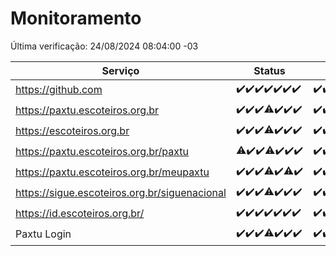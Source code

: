 # Monitoramento

Última verificação: 24/08/2024 08:04:00 -03

|Serviço|Status|Últimas 24h|
|---|---|---|
|https://github.com|<span title="2024-08-17: OK=24">✔️</span><span title="2024-08-18: OK=23">✔️</span><span title="2024-08-19: OK=23">✔️</span><span title="2024-08-20: OK=24">✔️</span><span title="2024-08-21: OK=24">✔️</span><span title="2024-08-22: OK=23">✔️</span><span title="2024-08-23: OK=11">✔️</span>|<span title="23/08/2024 08:05:00 -03 : 200">✔️</span><span title="23/08/2024 09:13:00 -03 : 200">✔️</span><span title="23/08/2024 10:12:00 -03 : 200">✔️</span><span title="23/08/2024 11:07:00 -03 : 200">✔️</span><span title="23/08/2024 12:08:00 -03 : 200">✔️</span><span title="23/08/2024 13:09:00 -03 : 200">✔️</span><span title="23/08/2024 14:06:00 -03 : 200">✔️</span><span title="23/08/2024 15:09:00 -03 : 200">✔️</span><span title="23/08/2024 16:04:00 -03 : 200">✔️</span><span title="23/08/2024 17:08:00 -03 : 200">✔️</span><span title="23/08/2024 18:06:00 -03 : 200">✔️</span><span title="23/08/2024 19:07:00 -03 : 200">✔️</span><span title="23/08/2024 20:07:00 -03 : 200">✔️</span><span title="23/08/2024 21:34:00 -03 : 200">✔️</span><span title="23/08/2024 22:58:00 -03 : 200">✔️</span><span title="23/08/2024 23:33:00 -03 : 200">✔️</span><span title="24/08/2024 00:07:00 -03 : 200">✔️</span><span title="24/08/2024 01:09:00 -03 : 200">✔️</span><span title="24/08/2024 02:06:00 -03 : 200">✔️</span><span title="24/08/2024 03:09:00 -03 : 200">✔️</span><span title="24/08/2024 04:06:00 -03 : 200">✔️</span><span title="24/08/2024 05:08:00 -03 : 200">✔️</span><span title="24/08/2024 06:06:00 -03 : 200">✔️</span><span title="24/08/2024 07:06:00 -03 : 200">✔️</span><span title="24/08/2024 08:04:00 -03 : 200">✔️</span>|
|https://paxtu.escoteiros.org.br|<span title="2024-08-17: OK=24">✔️</span><span title="2024-08-18: OK=23">✔️</span><span title="2024-08-19: OK=23">✔️</span><span title="2024-08-20: OK=23, Falhas=1">⚠️</span><span title="2024-08-21: OK=24">✔️</span><span title="2024-08-22: OK=23">✔️</span><span title="2024-08-23: OK=11">✔️</span>|<span title="23/08/2024 08:05:00 -03 : 200">✔️</span><span title="23/08/2024 09:13:00 -03 : 200">✔️</span><span title="23/08/2024 10:12:00 -03 : 200">✔️</span><span title="23/08/2024 11:07:00 -03 : 200">✔️</span><span title="23/08/2024 12:08:00 -03 : 200">✔️</span><span title="23/08/2024 13:09:00 -03 : 200">✔️</span><span title="23/08/2024 14:06:00 -03 : 200">✔️</span><span title="23/08/2024 15:09:00 -03 : 200">✔️</span><span title="23/08/2024 16:04:00 -03 : 200">✔️</span><span title="23/08/2024 17:08:00 -03 : 200">✔️</span><span title="23/08/2024 18:06:00 -03 : 200">✔️</span><span title="23/08/2024 19:07:00 -03 : 200">✔️</span><span title="23/08/2024 20:07:00 -03 : 200">✔️</span><span title="23/08/2024 21:34:00 -03 : 200">✔️</span><span title="23/08/2024 22:58:00 -03 : 200">✔️</span><span title="23/08/2024 23:33:00 -03 : 200">✔️</span><span title="24/08/2024 00:07:00 -03 : 200">✔️</span><span title="24/08/2024 01:09:00 -03 : 200">✔️</span><span title="24/08/2024 02:06:00 -03 : 200">✔️</span><span title="24/08/2024 03:09:00 -03 : 200">✔️</span><span title="24/08/2024 04:06:00 -03 : 200">✔️</span><span title="24/08/2024 05:08:00 -03 : 200">✔️</span><span title="24/08/2024 06:06:00 -03 : 200">✔️</span><span title="24/08/2024 07:06:00 -03 : 200">✔️</span><span title="24/08/2024 08:04:00 -03 : 200">✔️</span>|
|https://escoteiros.org.br|<span title="2024-08-17: OK=24">✔️</span><span title="2024-08-18: OK=23">✔️</span><span title="2024-08-19: OK=23">✔️</span><span title="2024-08-20: OK=23, Falhas=1">⚠️</span><span title="2024-08-21: OK=24">✔️</span><span title="2024-08-22: OK=23">✔️</span><span title="2024-08-23: OK=11">✔️</span>|<span title="23/08/2024 08:05:00 -03 : 200">✔️</span><span title="23/08/2024 09:13:00 -03 : 200">✔️</span><span title="23/08/2024 10:12:00 -03 : 200">✔️</span><span title="23/08/2024 11:07:00 -03 : 200">✔️</span><span title="23/08/2024 12:08:00 -03 : 200">✔️</span><span title="23/08/2024 13:09:00 -03 : 200">✔️</span><span title="23/08/2024 14:06:00 -03 : 200">✔️</span><span title="23/08/2024 15:09:00 -03 : 200">✔️</span><span title="23/08/2024 16:04:00 -03 : 200">✔️</span><span title="23/08/2024 17:08:00 -03 : 200">✔️</span><span title="23/08/2024 18:06:00 -03 : 200">✔️</span><span title="23/08/2024 19:07:00 -03 : 200">✔️</span><span title="23/08/2024 20:07:00 -03 : 200">✔️</span><span title="23/08/2024 21:34:00 -03 : 200">✔️</span><span title="23/08/2024 22:58:00 -03 : 200">✔️</span><span title="23/08/2024 23:33:00 -03 : 200">✔️</span><span title="24/08/2024 00:07:00 -03 : 200">✔️</span><span title="24/08/2024 01:09:00 -03 : 200">✔️</span><span title="24/08/2024 02:06:00 -03 : 200">✔️</span><span title="24/08/2024 03:09:00 -03 : 200">✔️</span><span title="24/08/2024 04:06:00 -03 : 200">✔️</span><span title="24/08/2024 05:08:00 -03 : 200">✔️</span><span title="24/08/2024 06:06:00 -03 : 200">✔️</span><span title="24/08/2024 07:06:00 -03 : 200">✔️</span><span title="24/08/2024 08:04:00 -03 : 200">✔️</span>|
|https://paxtu.escoteiros.org.br/paxtu|<span title="2024-08-17: OK=23, Falhas=1">⚠️</span><span title="2024-08-18: OK=23">✔️</span><span title="2024-08-19: OK=23">✔️</span><span title="2024-08-20: OK=23, Falhas=1">⚠️</span><span title="2024-08-21: OK=24">✔️</span><span title="2024-08-22: OK=23">✔️</span><span title="2024-08-23: OK=11">✔️</span>|<span title="23/08/2024 08:05:00 -03 : 200">✔️</span><span title="23/08/2024 09:13:00 -03 : 200">✔️</span><span title="23/08/2024 10:12:00 -03 : 200">✔️</span><span title="23/08/2024 11:07:00 -03 : 200">✔️</span><span title="23/08/2024 12:08:00 -03 : 200">✔️</span><span title="23/08/2024 13:10:00 -03 : 200">✔️</span><span title="23/08/2024 14:06:00 -03 : 200">✔️</span><span title="23/08/2024 15:09:00 -03 : 200">✔️</span><span title="23/08/2024 16:04:00 -03 : 200">✔️</span><span title="23/08/2024 17:08:00 -03 : 200">✔️</span><span title="23/08/2024 18:06:00 -03 : 200">✔️</span><span title="23/08/2024 19:07:00 -03 : 200">✔️</span><span title="23/08/2024 20:07:00 -03 : 200">✔️</span><span title="23/08/2024 21:34:00 -03 : 200">✔️</span><span title="23/08/2024 22:58:00 -03 : 200">✔️</span><span title="23/08/2024 23:33:00 -03 : 200">✔️</span><span title="24/08/2024 00:08:00 -03 : 200">✔️</span><span title="24/08/2024 01:09:00 -03 : 200">✔️</span><span title="24/08/2024 02:06:00 -03 : 200">✔️</span><span title="24/08/2024 03:09:00 -03 : 200">✔️</span><span title="24/08/2024 04:06:00 -03 : 200">✔️</span><span title="24/08/2024 05:08:00 -03 : 200">✔️</span><span title="24/08/2024 06:06:00 -03 : 200">✔️</span><span title="24/08/2024 07:06:00 -03 : 200">✔️</span><span title="24/08/2024 08:04:00 -03 : 200">✔️</span>|
|https://paxtu.escoteiros.org.br/meupaxtu|<span title="2024-08-17: OK=24">✔️</span><span title="2024-08-18: OK=23">✔️</span><span title="2024-08-19: OK=23">✔️</span><span title="2024-08-20: OK=23, Falhas=1">⚠️</span><span title="2024-08-21: OK=24">✔️</span><span title="2024-08-22: OK=22, Falhas=1">⚠️</span><span title="2024-08-23: OK=11">✔️</span>|<span title="23/08/2024 08:05:00 -03 : 200">✔️</span><span title="23/08/2024 09:13:00 -03 : 200">✔️</span><span title="23/08/2024 10:12:00 -03 : 200">✔️</span><span title="23/08/2024 11:07:00 -03 : 200">✔️</span><span title="23/08/2024 12:08:00 -03 : 200">✔️</span><span title="23/08/2024 13:10:00 -03 : 200">✔️</span><span title="23/08/2024 14:06:00 -03 : 200">✔️</span><span title="23/08/2024 15:09:00 -03 : 200">✔️</span><span title="23/08/2024 16:04:00 -03 : 200">✔️</span><span title="23/08/2024 17:08:00 -03 : 200">✔️</span><span title="23/08/2024 18:06:00 -03 : 200">✔️</span><span title="23/08/2024 19:07:00 -03 : 200">✔️</span><span title="23/08/2024 20:07:00 -03 : 200">✔️</span><span title="23/08/2024 21:34:00 -03 : 200">✔️</span><span title="23/08/2024 22:58:00 -03 : 200">✔️</span><span title="23/08/2024 23:33:00 -03 : 200">✔️</span><span title="24/08/2024 00:08:00 -03 : 200">✔️</span><span title="24/08/2024 01:09:00 -03 : 200">✔️</span><span title="24/08/2024 02:06:00 -03 : 200">✔️</span><span title="24/08/2024 03:09:00 -03 : 200">✔️</span><span title="24/08/2024 04:06:00 -03 : 200">✔️</span><span title="24/08/2024 05:08:00 -03 : 200">✔️</span><span title="24/08/2024 06:06:00 -03 : 200">✔️</span><span title="24/08/2024 07:06:00 -03 : 200">✔️</span><span title="24/08/2024 08:04:00 -03 : 200">✔️</span>|
|https://sigue.escoteiros.org.br/siguenacional|<span title="2024-08-17: OK=24">✔️</span><span title="2024-08-18: OK=23">✔️</span><span title="2024-08-19: OK=23">✔️</span><span title="2024-08-20: OK=23, Falhas=1">⚠️</span><span title="2024-08-21: OK=24">✔️</span><span title="2024-08-22: OK=23">✔️</span><span title="2024-08-23: OK=11">✔️</span>|<span title="23/08/2024 08:05:00 -03 : 200">✔️</span><span title="23/08/2024 09:13:00 -03 : 200">✔️</span><span title="23/08/2024 10:12:00 -03 : 200">✔️</span><span title="23/08/2024 11:07:00 -03 : 200">✔️</span><span title="23/08/2024 12:08:00 -03 : 200">✔️</span><span title="23/08/2024 13:10:00 -03 : 200">✔️</span><span title="23/08/2024 14:06:00 -03 : 200">✔️</span><span title="23/08/2024 15:09:00 -03 : 200">✔️</span><span title="23/08/2024 16:04:00 -03 : 200">✔️</span><span title="23/08/2024 17:08:00 -03 : 200">✔️</span><span title="23/08/2024 18:06:00 -03 : 200">✔️</span><span title="23/08/2024 19:07:00 -03 : 200">✔️</span><span title="23/08/2024 20:07:00 -03 : 200">✔️</span><span title="23/08/2024 21:34:00 -03 : 200">✔️</span><span title="23/08/2024 22:58:00 -03 : 200">✔️</span><span title="23/08/2024 23:33:00 -03 : 200">✔️</span><span title="24/08/2024 00:08:00 -03 : 200">✔️</span><span title="24/08/2024 01:09:00 -03 : 200">✔️</span><span title="24/08/2024 02:06:00 -03 : 200">✔️</span><span title="24/08/2024 03:09:00 -03 : 200">✔️</span><span title="24/08/2024 04:06:00 -03 : 200">✔️</span><span title="24/08/2024 05:08:00 -03 : 200">✔️</span><span title="24/08/2024 06:06:00 -03 : 200">✔️</span><span title="24/08/2024 07:06:00 -03 : 200">✔️</span><span title="24/08/2024 08:04:00 -03 : 200">✔️</span>|
|https://id.escoteiros.org.br/|<span title="2024-08-17: OK=24">✔️</span><span title="2024-08-18: OK=23">✔️</span><span title="2024-08-19: OK=23">✔️</span><span title="2024-08-20: OK=24">✔️</span><span title="2024-08-21: OK=24">✔️</span><span title="2024-08-22: OK=23">✔️</span><span title="2024-08-23: OK=11">✔️</span>|<span title="23/08/2024 08:05:00 -03 : 200">✔️</span><span title="23/08/2024 09:13:00 -03 : 200">✔️</span><span title="23/08/2024 10:12:00 -03 : 200">✔️</span><span title="23/08/2024 11:07:00 -03 : 200">✔️</span><span title="23/08/2024 12:08:00 -03 : 200">✔️</span><span title="23/08/2024 13:10:00 -03 : 200">✔️</span><span title="23/08/2024 14:06:00 -03 : 200">✔️</span><span title="23/08/2024 15:09:00 -03 : 200">✔️</span><span title="23/08/2024 16:04:00 -03 : 200">✔️</span><span title="23/08/2024 17:08:00 -03 : 200">✔️</span><span title="23/08/2024 18:06:00 -03 : 200">✔️</span><span title="23/08/2024 19:07:00 -03 : 200">✔️</span><span title="23/08/2024 20:07:00 -03 : 200">✔️</span><span title="23/08/2024 21:34:00 -03 : 200">✔️</span><span title="23/08/2024 22:58:00 -03 : 200">✔️</span><span title="23/08/2024 23:33:00 -03 : 200">✔️</span><span title="24/08/2024 00:08:00 -03 : 200">✔️</span><span title="24/08/2024 01:09:00 -03 : 200">✔️</span><span title="24/08/2024 02:06:00 -03 : 200">✔️</span><span title="24/08/2024 03:10:00 -03 : 200">✔️</span><span title="24/08/2024 04:06:00 -03 : 200">✔️</span><span title="24/08/2024 05:08:00 -03 : 200">✔️</span><span title="24/08/2024 06:06:00 -03 : 200">✔️</span><span title="24/08/2024 07:06:00 -03 : 200">✔️</span><span title="24/08/2024 08:04:00 -03 : 200">✔️</span>|
|Paxtu Login|<span title="2024-08-17: OK=24">✔️</span><span title="2024-08-18: OK=23">✔️</span><span title="2024-08-19: OK=23">✔️</span><span title="2024-08-20: OK=23, Falhas=1">⚠️</span><span title="2024-08-21: OK=24">✔️</span><span title="2024-08-22: OK=23">✔️</span><span title="2024-08-23: OK=11">✔️</span>|<span title="23/08/2024 08:05:00 -03 : 200">✔️</span><span title="23/08/2024 09:13:00 -03 : 200">✔️</span><span title="23/08/2024 10:12:00 -03 : 200">✔️</span><span title="23/08/2024 11:07:00 -03 : 200">✔️</span><span title="23/08/2024 12:08:00 -03 : 200">✔️</span><span title="23/08/2024 13:10:00 -03 : 200">✔️</span><span title="23/08/2024 14:06:00 -03 : 200">✔️</span><span title="23/08/2024 15:09:00 -03 : 200">✔️</span><span title="23/08/2024 16:04:00 -03 : 200">✔️</span><span title="23/08/2024 17:08:00 -03 : 200">✔️</span><span title="23/08/2024 18:06:00 -03 : 200">✔️</span><span title="23/08/2024 19:07:00 -03 : 200">✔️</span><span title="23/08/2024 20:07:00 -03 : 200">✔️</span><span title="23/08/2024 21:34:00 -03 : 200">✔️</span><span title="23/08/2024 22:58:00 -03 : 200">✔️</span><span title="23/08/2024 23:33:00 -03 : 200">✔️</span><span title="24/08/2024 00:08:00 -03 : 200">✔️</span><span title="24/08/2024 01:09:00 -03 : 200">✔️</span><span title="24/08/2024 02:06:00 -03 : 200">✔️</span><span title="24/08/2024 03:10:00 -03 : 200">✔️</span><span title="24/08/2024 04:06:00 -03 : 200">✔️</span><span title="24/08/2024 05:09:00 -03 : 200">✔️</span><span title="24/08/2024 06:06:00 -03 : 200">✔️</span><span title="24/08/2024 07:06:00 -03 : 200">✔️</span><span title="24/08/2024 08:04:00 -03 : 200">✔️</span>|
